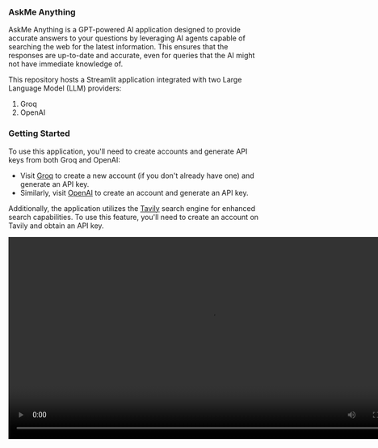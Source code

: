 ### AskMe Anything

AskMe Anything is a GPT-powered AI application designed to provide accurate answers to your questions by leveraging AI agents capable of searching the web for the latest information. This ensures that the responses are up-to-date and accurate, even for queries that the AI might not have immediate knowledge of.

This repository hosts a Streamlit application integrated with two Large Language Model (LLM) providers:
1. Groq
2. OpenAI

### Getting Started

To use this application, you'll need to create accounts and generate API keys from both Groq and OpenAI:

- Visit [Groq](https://groq.com/) to create a new account (if you don't already have one) and generate an API key.
- Similarly, visit [OpenAI](https://platform.openai.com/docs/overview) to create an account and generate an API key.

Additionally, the application utilizes the [Tavily](https://tavily.com/) search engine for enhanced search capabilities. To use this feature, you'll need to create an account on Tavily and obtain an API key.

<video width="800" controls autoplay loop>
  <source src="demo.webm" type="video/webm">
  Your browser does not support the video tag.
</video>